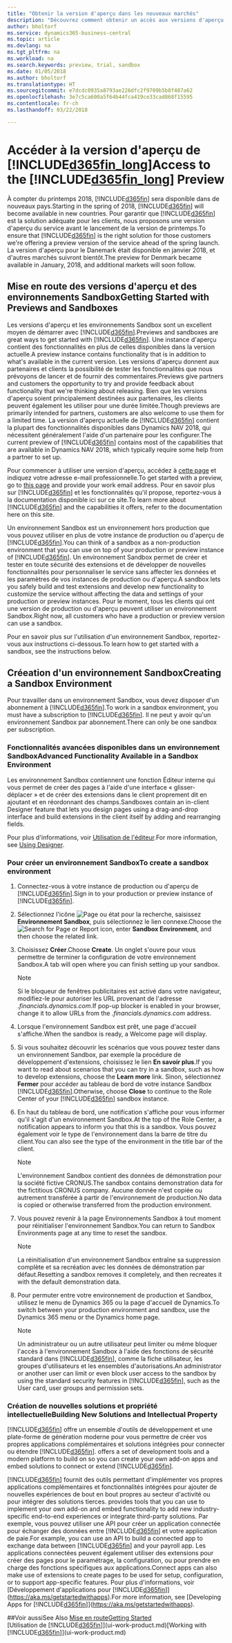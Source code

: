 ```yaml
---
title: "Obtenir la version d'aperçu dans les nouveaux marchés"
description: "Découvrez comment obtenir un accès aux versions d'aperçu de Business Central."
author: bholtorf
ms.service: dynamics365-business-central
ms.topic: article
ms.devlang: na
ms.tgt_pltfrm: na
ms.workload: na
ms.search.keywords: preview, trial, sandbox
ms.date: 01/05/2018
ms.author: bholtorf
ms.translationtype: HT
ms.sourcegitcommit: e7dcdc0935a8793ae226dfc2f9709b5b8f487a62
ms.openlocfilehash: 3e7c5ca600a5f64b44fca419ce33cad868f15595
ms.contentlocale: fr-ch
ms.lasthandoff: 03/22/2018

---
```

# <a name="access-to-the-included365finlongincludesd365finlongmdmd-preview"></a><span data-ttu-id="d1695-103">Accéder à la version d'aperçu de [!INCLUDE[d365fin_long](includes/d365fin_long_md.md)]</span><span class="sxs-lookup"><span data-stu-id="d1695-103">Access to the [!INCLUDE[d365fin_long](includes/d365fin_long_md.md)] Preview</span></span>
<span data-ttu-id="d1695-104">À compter du printemps 2018, [!INCLUDE[d365fin](includes/d365fin_md.md)] sera disponible dans de nouveaux pays.</span><span class="sxs-lookup"><span data-stu-id="d1695-104">Starting in the spring of 2018, [!INCLUDE[d365fin](includes/d365fin_md.md)] will become available in new countries.</span></span> <span data-ttu-id="d1695-105">Pour garantir que [!INCLUDE[d365fin](includes/d365fin_md.md)] est la solution adéquate pour les clients, nous proposons une version d'aperçu du service avant le lancement de la version de printemps.</span><span class="sxs-lookup"><span data-stu-id="d1695-105">To ensure that [!INCLUDE[d365fin](includes/d365fin_md.md)] is the right solution for those customers we're offering a preview version of the service ahead of the spring launch.</span></span> <span data-ttu-id="d1695-106">La version d'aperçu pour le Danemark était disponible en janvier 2018, et d'autres marchés suivront bientôt.</span><span class="sxs-lookup"><span data-stu-id="d1695-106">The preview for Denmark became available in January, 2018, and additional markets will soon follow.</span></span>  

## <a name="getting-started-with-previews-and-sandboxes"></a><span data-ttu-id="d1695-107">Mise en route des versions d'aperçu et des environnements Sandbox</span><span class="sxs-lookup"><span data-stu-id="d1695-107">Getting Started with Previews and Sandboxes</span></span>
<span data-ttu-id="d1695-108">Les versions d'aperçu et les environnements Sandbox sont un excellent moyen de démarrer avec [!INCLUDE[d365fin](includes/d365fin_md.md)].</span><span class="sxs-lookup"><span data-stu-id="d1695-108">Previews and sandboxes are great ways to get started with [!INCLUDE[d365fin](includes/d365fin_md.md)].</span></span> <span data-ttu-id="d1695-109">Une instance d'aperçu contient des fonctionnalités en plus de celles disponibles dans la version actuelle.</span><span class="sxs-lookup"><span data-stu-id="d1695-109">A preview instance contains functionality that is in addition to what's available in the current version.</span></span> <span data-ttu-id="d1695-110">Les versions d'aperçu donnent aux partenaires et clients la possibilité de tester les fonctionnalités que nous prévoyons de lancer et de fournir des commentaires.</span><span class="sxs-lookup"><span data-stu-id="d1695-110">Previews give partners and customers the opportunity to try and provide feedback about functionality that we're thinking about releasing.</span></span> <span data-ttu-id="d1695-111">Bien que les versions d'aperçu soient principalement destinées aux partenaires, les clients peuvent également les utiliser pour une durée limitée.</span><span class="sxs-lookup"><span data-stu-id="d1695-111">Though previews are primarily intended for partners, customers are also welcome to use them for a limited time.</span></span> <span data-ttu-id="d1695-112">La version d'aperçu actuelle de [!INCLUDE[d365fin](includes/d365fin_md.md)] contient la plupart des fonctionnalités disponibles dans Dynamics NAV 2018, qui nécessitent généralement l'aide d'un partenaire pour les configurer.</span><span class="sxs-lookup"><span data-stu-id="d1695-112">The current preview of [!INCLUDE[d365fin](includes/d365fin_md.md)] contains most of the capabilities that are available in Dynamics NAV 2018, which typically require some help from a partner to set up.</span></span>

<span data-ttu-id="d1695-113">Pour commencer à utiliser une version d'aperçu, accédez à [cette page](https://go.microsoft.com/fwlink/?linkid=866045) et indiquez votre adresse e-mail professionnelle.</span><span class="sxs-lookup"><span data-stu-id="d1695-113">To get started with a preview, go to [this page](https://go.microsoft.com/fwlink/?linkid=866045) and provide your work email address.</span></span> <span data-ttu-id="d1695-114">Pour en savoir plus sur [!INCLUDE[d365fin](includes/d365fin_md.md)] et les fonctionnalités qu'il propose, reportez-vous à la documentation disponible ici sur ce site.</span><span class="sxs-lookup"><span data-stu-id="d1695-114">To learn more about [!INCLUDE[d365fin](includes/d365fin_md.md)] and the capabilities it offers, refer to the documentation here on this site.</span></span>

<span data-ttu-id="d1695-115">Un environnement Sandbox est un environnement hors production que vous pouvez utiliser en plus de votre instance de production ou d'aperçu de [!INCLUDE[d365fin](includes/d365fin_md.md)].</span><span class="sxs-lookup"><span data-stu-id="d1695-115">You can think of a sandbox as a non-production environment that you can use on top of your production or preview instance of [!INCLUDE[d365fin](includes/d365fin_md.md)].</span></span> <span data-ttu-id="d1695-116">Un environnement Sandbox permet de créer et tester en toute sécurité des extensions et de développer de nouvelles fonctionnalités pour personnaliser le service sans affecter les données et les paramètres de vos instances de production ou d'aperçu.</span><span class="sxs-lookup"><span data-stu-id="d1695-116">A sandbox lets you safely build and test extensions and develop new functionality to customize the service without affecting the data and settings of your production or preview instances.</span></span> <span data-ttu-id="d1695-117">Pour le moment, tous les clients qui ont une version de production ou d'aperçu peuvent utiliser un environnement Sandbox.</span><span class="sxs-lookup"><span data-stu-id="d1695-117">Right now, all customers who have a production or preview version can use a sandbox.</span></span>

<span data-ttu-id="d1695-118">Pour en savoir plus sur l'utilisation d'un environnement Sandbox, reportez-vous aux instructions ci-dessous.</span><span class="sxs-lookup"><span data-stu-id="d1695-118">To learn how to get started with a sandbox, see the instructions below.</span></span>

## <a name="creating-a-sandbox-environment"></a><span data-ttu-id="d1695-119">Créeation d'un environnement Sandbox</span><span class="sxs-lookup"><span data-stu-id="d1695-119">Creating a Sandbox Environment</span></span>
<span data-ttu-id="d1695-120">Pour travailler dans un environnement Sandbox, vous devez disposer d'un abonnement à [!INCLUDE[d365fin](includes/d365fin_md.md)].</span><span class="sxs-lookup"><span data-stu-id="d1695-120">To work in a sandbox environment, you must have a subscription to [!INCLUDE[d365fin](includes/d365fin_md.md)].</span></span> <span data-ttu-id="d1695-121">Il ne peut y avoir qu'un environnement Sandbox par abonnement.</span><span class="sxs-lookup"><span data-stu-id="d1695-121">There can only be one sandbox per subscription.</span></span>

### <a name="advanced-functionality-available-in-a-sandbox-environment"></a><span data-ttu-id="d1695-122">Fonctionnalités avancées disponibles dans un environnement Sandbox</span><span class="sxs-lookup"><span data-stu-id="d1695-122">Advanced Functionality Available in a Sandbox Environment</span></span>
<span data-ttu-id="d1695-123">Les environnement Sandbox contiennent une fonction Éditeur interne qui vous permet de créer des pages à l'aide d'une interface « glisser-déplacer » et de créer des extensions dans le client proprement dit en ajoutant et en réordonnant des champs.</span><span class="sxs-lookup"><span data-stu-id="d1695-123">Sandboxes contain an in-client Designer feature that lets you design pages using a drag-and-drop interface and build extensions in the client itself by adding and rearranging fields.</span></span>

<span data-ttu-id="d1695-124">Pour plus d'informations, voir [Utilisation de l'éditeur](https://docs.microsoft.com/en-us/dynamics-nav/developer/devenv-inclient-designer).</span><span class="sxs-lookup"><span data-stu-id="d1695-124">For more information, see [Using Designer](https://docs.microsoft.com/en-us/dynamics-nav/developer/devenv-inclient-designer).</span></span>

### <a name="to-create-a-sandbox-environment"></a><span data-ttu-id="d1695-125">Pour créer un environnement Sandbox</span><span class="sxs-lookup"><span data-stu-id="d1695-125">To create a sandbox environment</span></span>
1.  <span data-ttu-id="d1695-126">Connectez-vous à votre instance de production ou d'aperçu de [!INCLUDE[d365fin](includes/d365fin_md.md)].</span><span class="sxs-lookup"><span data-stu-id="d1695-126">Sign in to your production or preview instance of [!INCLUDE[d365fin](includes/d365fin_md.md)].</span></span>  
2.  <span data-ttu-id="d1695-127">Sélectionnez l'icône ![Page ou état pour la recherche](media/ui-search/search_small.png "icône Page ou état pour la recherche"), saisissez **Environnement Sandbox**, puis sélectionnez le lien connexe.</span><span class="sxs-lookup"><span data-stu-id="d1695-127">Choose the ![Search for Page or Report](media/ui-search/search_small.png "Search for Page or Report icon") icon, enter **Sandbox Environment**, and then choose the related link.</span></span>
3.  <span data-ttu-id="d1695-128">Choisissez **Créer**.</span><span class="sxs-lookup"><span data-stu-id="d1695-128">Choose **Create**.</span></span> <span data-ttu-id="d1695-129">Un onglet s'ouvre pour vous permettre de terminer la configuration de votre environnement Sandbox.</span><span class="sxs-lookup"><span data-stu-id="d1695-129">A tab will open where you can finish setting up your sandbox.</span></span>

    > [!Note]
    > <span data-ttu-id="d1695-130">Si le bloqueur de fenêtres publicitaires est activé dans votre navigateur, modifiez-le pour autoriser les URL provenant de l'adresse *.financials.dynamics.com*.</span><span class="sxs-lookup"><span data-stu-id="d1695-130">If pop-up blocker is enabled in your browser, change it to allow URLs from the *.financials.dynamics.com* address.</span></span>  

4.  <span data-ttu-id="d1695-131">Lorsque l'environnement Sandbox est prêt, une page d'accueil s'affiche.</span><span class="sxs-lookup"><span data-stu-id="d1695-131">When the sandbox is ready, a Welcome page will display.</span></span>  
5.  <span data-ttu-id="d1695-132">Si vous souhaitez découvrir les scénarios que vous pouvez tester dans un environnement Sandbox, par exemple la procédure de développement d'extensions, choisissez le lien **En savoir plus**.</span><span class="sxs-lookup"><span data-stu-id="d1695-132">If you want to read about scenarios that you can try in a sandbox, such as how to develop extensions, choose the **Learn more** link.</span></span> <span data-ttu-id="d1695-133">Sinon, sélectionnez **Fermer** pour accéder au tableau de bord de votre instance Sandbox [!INCLUDE[d365fin](includes/d365fin_md.md)].</span><span class="sxs-lookup"><span data-stu-id="d1695-133">Otherwise, choose **Close** to continue to the Role Center of your [!INCLUDE[d365fin](includes/d365fin_md.md)] sandbox instance.</span></span>  
6.  <span data-ttu-id="d1695-134">En haut du tableau de bord, une notification s'affiche pour vous informer qu'il s'agit d'un environnement Sandbox.</span><span class="sxs-lookup"><span data-stu-id="d1695-134">At the top of the Role Center, a notification appears to inform you that this is a sandbox.</span></span> <span data-ttu-id="d1695-135">Vous pouvez également voir le type de l'environnement dans la barre de titre du client.</span><span class="sxs-lookup"><span data-stu-id="d1695-135">You can also see the type of the environment in the title bar of the client.</span></span>

    > [!Note]
    > <span data-ttu-id="d1695-136">L'environnement Sandbox contient des données de démonstration pour la société fictive CRONUS.</span><span class="sxs-lookup"><span data-stu-id="d1695-136">The sandbox contains demonstration data for the fictitious CRONUS company.</span></span> <span data-ttu-id="d1695-137">Aucune donnée n'est copiée ou autrement transférée à partir de l'environnement de production.</span><span class="sxs-lookup"><span data-stu-id="d1695-137">No data is copied or otherwise transferred from the production environment.</span></span>  

7.  <span data-ttu-id="d1695-138">Vous pouvez revenir à la page Environnements Sandbox à tout moment pour réinitialiser l'environnement Sandbox.</span><span class="sxs-lookup"><span data-stu-id="d1695-138">You can return to Sandbox Environments page at any time to reset the sandbox.</span></span>

    > [!Note]
    > <span data-ttu-id="d1695-139">La réinitialisation d'un environnement Sandbox entraîne sa suppression complète et sa recréation avec les données de démonstration par défaut.</span><span class="sxs-lookup"><span data-stu-id="d1695-139">Resetting a sandbox removes it completely, and then recreates it with the default demonstration data.</span></span>  

8.  <span data-ttu-id="d1695-140">Pour permuter entre votre environnement de production et Sandbox, utilisez le menu de Dynamics 365 ou la page d'accueil de Dynamics.</span><span class="sxs-lookup"><span data-stu-id="d1695-140">To switch between your production environment and sandbox, use the Dynamics 365 menu or the Dynamics home page.</span></span>

    > [!Note]
    > <span data-ttu-id="d1695-141">Un administrateur ou un autre utilisateur peut limiter ou même bloquer l'accès à l'environnement Sandbox à l'aide des fonctions de sécurité standard dans [!INCLUDE[d365fin](includes/d365fin_md.md)], comme la fiche utilisateur, les groupes d'utilisateurs et les ensembles d'autorisations.</span><span class="sxs-lookup"><span data-stu-id="d1695-141">An administrator or another user can limit or even block user access to the sandbox by using the standard security features in [!INCLUDE[d365fin](includes/d365fin_md.md)], such as the User card, user groups and permission sets.</span></span>  

### <a name="building-new-solutions-and-intellectual-property"></a><span data-ttu-id="d1695-142">Création de nouvelles solutions et propriété intellectuelle</span><span class="sxs-lookup"><span data-stu-id="d1695-142">Building New Solutions and Intellectual Property</span></span>
[!INCLUDE[d365fin](includes/d365fin_md.md)]<span data-ttu-id="d1695-143"> offre un ensemble d'outils de développement et une plate-forme de génération moderne pour vous permettre de créer vos propres applications complémentaires et solutions intégrées pour connecter ou étendre [!INCLUDE[d365fin](includes/d365fin_md.md)].</span><span class="sxs-lookup"><span data-stu-id="d1695-143"> offers a set of development tools and a modern platform to build on so you can create your own add-on apps and embed solutions to connect or extend [!INCLUDE[d365fin](includes/d365fin_md.md)].</span></span>

[!INCLUDE[d365fin](includes/d365fin_md.md)]<span data-ttu-id="d1695-144"> fournit des outils permettant d'implémenter vos propres applications complémentaires et fonctionnalités intégrées pour ajouter de nouvelles expériences de bout en bout propres au secteur d'activité ou pour intégrer des solutions tierces.</span><span class="sxs-lookup"><span data-stu-id="d1695-144"> provides tools that you can use to implement your own add-on and embed functionality to add new industry-specific end-to-end experiences or integrate third-party solutions.</span></span> <span data-ttu-id="d1695-145">Par exemple, vous pouvez utiliser une API pour créer un application connectée pour échanger des données entre [!INCLUDE[d365fin](includes/d365fin_md.md)] et votre application de paie.</span><span class="sxs-lookup"><span data-stu-id="d1695-145">For example, you can use an API to build a connected app to exchange data between [!INCLUDE[d365fin](includes/d365fin_md.md)] and your payroll app.</span></span> <span data-ttu-id="d1695-146">Les applications connectées peuvent également utiliser des extensions pour créer des pages pour le paramétrage, la configuration, ou pour prendre en charge des fonctions spécifiques aux applications.</span><span class="sxs-lookup"><span data-stu-id="d1695-146">Connect apps can also make use of extensions to create pages to be used for setup, configuration, or to support app-specific features.</span></span> <span data-ttu-id="d1695-147">Pour plus d'informations, voir [Développement d'applications pour [!INCLUDE[d365fin](includes/d365fin_md.md)]](https://aka.ms/getstartedwithapps).</span><span class="sxs-lookup"><span data-stu-id="d1695-147">For more information, see [Developing Apps for [!INCLUDE[d365fin](includes/d365fin_md.md)]](https://aka.ms/getstartedwithapps).</span></span>

##<a name="see-also"></a><span data-ttu-id="d1695-148">Voir aussi</span><span class="sxs-lookup"><span data-stu-id="d1695-148">See Also</span></span>
[<span data-ttu-id="d1695-149">Mise en route</span><span class="sxs-lookup"><span data-stu-id="d1695-149">Getting Started</span></span>](product-get-started.md)  
<span data-ttu-id="d1695-150">[Utilisation de [!INCLUDE[d365fin](includes/d365fin_md.md)]](ui-work-product.md)</span><span class="sxs-lookup"><span data-stu-id="d1695-150">[Working with [!INCLUDE[d365fin](includes/d365fin_md.md)]](ui-work-product.md)</span></span>  

